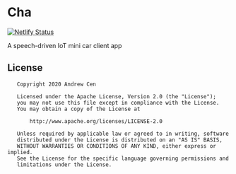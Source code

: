 # Cha

[![Netlify Status](https://api.netlify.com/api/v1/badges/9e08180f-050c-4aec-97de-ff331fd3dcb8/deploy-status)](https://app.netlify.com/sites/hopeful-fermat-5f4331/deploys)

A speech-driven IoT mini car client app

## License

```
   Copyright 2020 Andrew Cen

   Licensed under the Apache License, Version 2.0 (the "License");
   you may not use this file except in compliance with the License.
   You may obtain a copy of the License at

       http://www.apache.org/licenses/LICENSE-2.0

   Unless required by applicable law or agreed to in writing, software
   distributed under the License is distributed on an "AS IS" BASIS,
   WITHOUT WARRANTIES OR CONDITIONS OF ANY KIND, either express or implied.
   See the License for the specific language governing permissions and
   limitations under the License.

```
